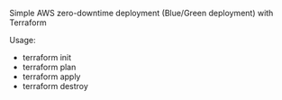 Simple AWS zero-downtime deployment (Blue/Green deployment) with Terraform

Usage:
 - terraform init
 - terraform plan
 - terraform apply
 - terraform destroy
